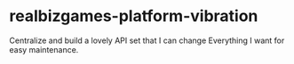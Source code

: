 # realbizgames-platform-vibration
Centralize and build a lovely API set that I can change Everything I want for easy maintenance.
